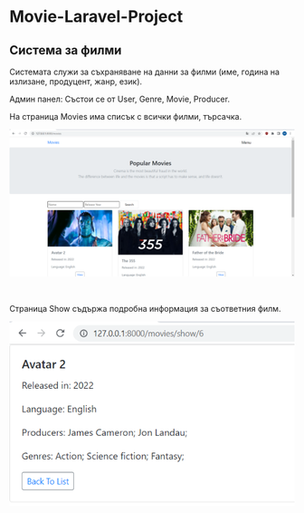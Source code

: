 # Movie-Laravel-Project
## Система за филми

Системата служи за съхраняване на данни за филми (име, година на излизане, продуцент, жанр, език).

Админ панел:
Състои се от User, Genre, Movie, Producer.

На страница Movies има списък с всички филми, търсачка.
<p align="center"><img src="Screenshot 2023-01-18 090559.png" width="800"  /></p>
<br>

Страница Show съдържа подробна информация за съответния филм.
<p align="center"><img src="Screenshot 2023-01-18 091019.png" width="800" /></p>
